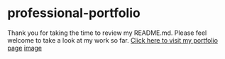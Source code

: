 # professional-portfolio
Thank you for taking the time to review my README.md. Please feel welcome to take a look at my work so far.
[Click here to visit my portfolio page](https://jakesmiley.github.io/professional-portfolio/)
[image](.assets/images/flowers-timp.jpeg/)